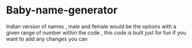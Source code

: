 # Baby-name-generator
Indian version of names , male and female would be the options with a given range of number within the code , this code is built just for fun if you want to add any changes you can 
